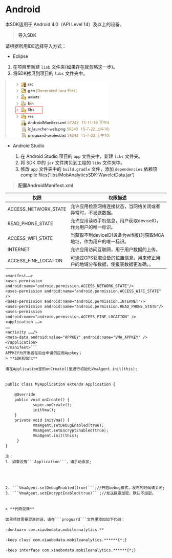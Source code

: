 # Android
本SDK适用于 Android 4.0（API Level 14）及以上的设备。


> **导入SDK**

请根据所用IDE选择导入方式：
* Eclipse 
 
 1. 在项目里新建 ```lisb``` 文件夹(如果存在就忽略这一步)。
 2. 将SDK拷贝到项目的 ```libs``` 文件夹中。
  
 ![](android_integration_picture1.png)
* Android Studio
  
  1. 在 Android Studio 项目的 ```app``` 文件夹中，新建 ```libs``` 文件夹。
  2. 将 SDK 中的 ```jar``` 文件拷贝到工程的 ```libs``` 文件夹中。
  3. 修改 ```app``` 文件夹中的 ```build.gradle``` 文件，添加 ```dependencies``` 依赖项
         compile files('libs/MobAnalyticsSDK-WaveletData.jar')
  

> **配置AndroidManifest.xml**

| 权限 | 权限描述 |
| -- | -- |
| ACCESS_NETWORK_STATE| 允许应用检测网络连接状态，当网络关闭或者异常时，不发送数据。 |
| READ_PHONE_STATE| 允许应用读取手机信息，用户获取deviceID，作为用户的唯一标识。 |
| ACCESS_WIFI_STATE| 当获取不到deviceID(设备为wifi版)时获取MCA地址，作为用户的唯一标识。 |
| INTERNET| 允许应用访问互联网，用于用户数据的上传。 |
| ACCESS_FINE_LOCATION| 可通过GPS获取设备的位置信息，用来修正用户的地域分布数据，使报表数据更准确。。 |
```
<manifest……>
<uses-permission android:name="android.permission.ACCESS_NETWORK_STATE"/>
<uses-permission android:name="android.permission.ACCESS_WIFI_STATE" />
<uses-permission android:name="android.permission.INTERNET"/>
<uses-permission android:name="android.permission.READ_PHONE_STATE"/>
<uses-permission android:name="android.permission.ACCESS_FINE_LOCATION" />
<application ……>
……
<activity ……/>
<meta-data android:value="APPKEY" android:name="VMA_APPKEY" />
</application>    
</manifest>```
APPKEY为开发者在后台申请的应用Appkey；
> **SDK初始化**

请在Application里的onCreate()里进行初始化VmaAgent.init(this);


public class MyApplication extends Application {

    @Override
	public void onCreate() {
	        super.onCreate();
	        initVma();
	}
	private void initVma() {
            VmaAgent.setDebugEnabled(true);
		    VmaAgent.setEncryptEnabled(true);
	        VmaAgent.init(this);
	 }
}

注：
1. 如果没有```Application```，请手动添加;




2. ```VmaAgent.setDebugEnabled(true)```;//开启bebug模式，发布的时候请关闭;
3. ```VmaAgent.setEncryptEnabled(true)```;//发送数据加密，默认不加密。


> **代码混淆**

如果项目需要混淆的话，请在```proguard```文件里添加如下代码：

-dontwarn com.xiaobodata.mobileanalytics.**

-keep class com.xiaobodata.mobileanalytics.******{*;}

-keep interface com.xiaobodata.mobileanalytics.******{*;}








